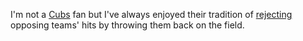 I'm not a <a href="https://en.wikipedia.org/wiki/Chicago_Cubs">Cubs</a> fan but I've always enjoyed their tradition of <a href="https://www.youtube.com/watch?v=BSgc7wuiN30">rejecting</a> opposing teams' hits by throwing them back on the field. 
